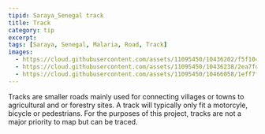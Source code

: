 ```yaml
---
tipid: Saraya_Senegal track
title: Track
category: tip
excerpt:
tags: [Saraya, Senegal, Malaria, Road, Track]
images:
  - https://cloud.githubusercontent.com/assets/11095450/10436202/f5f10406-70f2-11e5-91e6-582a41f6dadd.png
  - https://cloud.githubusercontent.com/assets/11095450/10436238/2ea7fdcc-70f3-11e5-8228-00556b420fd3.png
  - https://cloud.githubusercontent.com/assets/11095450/10466058/1eff7f80-71c0-11e5-8a67-cbda3a788404.jpg
---
```


Tracks are smaller roads mainly used for connecting villages or towns to agricultural and or forestry sites. A track will typically only fit a motorcyle, bicycle or pedestrians. For the purposes of this project, tracks are not a major priority to map but can be traced. 
